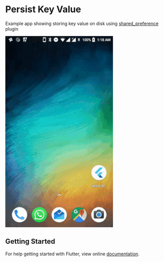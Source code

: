 # Persist Key Value

Example app showing storing key value on disk using [shared_preference](https://pub.dartlang.org/packages/shared_preferences) plugin

<img src="demo_img.gif" height="600em" />

## Getting Started

For help getting started with Flutter, view online [documentation](http://flutter.dev/).
